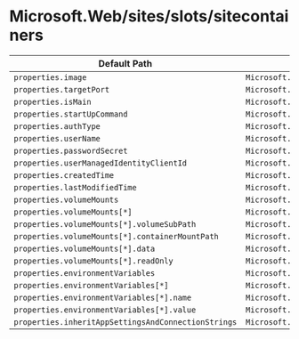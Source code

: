# Microsoft.Web/sites/slots/sitecontainers

| Default Path | Alias |
|---|---|
| `properties.image` | `Microsoft.Web/sites/slots/sitecontainers/image` |
| `properties.targetPort` | `Microsoft.Web/sites/slots/sitecontainers/targetPort` |
| `properties.isMain` | `Microsoft.Web/sites/slots/sitecontainers/isMain` |
| `properties.startUpCommand` | `Microsoft.Web/sites/slots/sitecontainers/startUpCommand` |
| `properties.authType` | `Microsoft.Web/sites/slots/sitecontainers/authType` |
| `properties.userName` | `Microsoft.Web/sites/slots/sitecontainers/userName` |
| `properties.passwordSecret` | `Microsoft.Web/sites/slots/sitecontainers/passwordSecret` |
| `properties.userManagedIdentityClientId` | `Microsoft.Web/sites/slots/sitecontainers/userManagedIdentityClientId` |
| `properties.createdTime` | `Microsoft.Web/sites/slots/sitecontainers/createdTime` |
| `properties.lastModifiedTime` | `Microsoft.Web/sites/slots/sitecontainers/lastModifiedTime` |
| `properties.volumeMounts` | `Microsoft.Web/sites/slots/sitecontainers/volumeMounts` |
| `properties.volumeMounts[*]` | `Microsoft.Web/sites/slots/sitecontainers/volumeMounts[*]` |
| `properties.volumeMounts[*].volumeSubPath` | `Microsoft.Web/sites/slots/sitecontainers/volumeMounts[*].volumeSubPath` |
| `properties.volumeMounts[*].containerMountPath` | `Microsoft.Web/sites/slots/sitecontainers/volumeMounts[*].containerMountPath` |
| `properties.volumeMounts[*].data` | `Microsoft.Web/sites/slots/sitecontainers/volumeMounts[*].data` |
| `properties.volumeMounts[*].readOnly` | `Microsoft.Web/sites/slots/sitecontainers/volumeMounts[*].readOnly` |
| `properties.environmentVariables` | `Microsoft.Web/sites/slots/sitecontainers/environmentVariables` |
| `properties.environmentVariables[*]` | `Microsoft.Web/sites/slots/sitecontainers/environmentVariables[*]` |
| `properties.environmentVariables[*].name` | `Microsoft.Web/sites/slots/sitecontainers/environmentVariables[*].name` |
| `properties.environmentVariables[*].value` | `Microsoft.Web/sites/slots/sitecontainers/environmentVariables[*].value` |
| `properties.inheritAppSettingsAndConnectionStrings` | `Microsoft.Web/sites/slots/sitecontainers/inheritAppSettingsAndConnectionStrings` |

